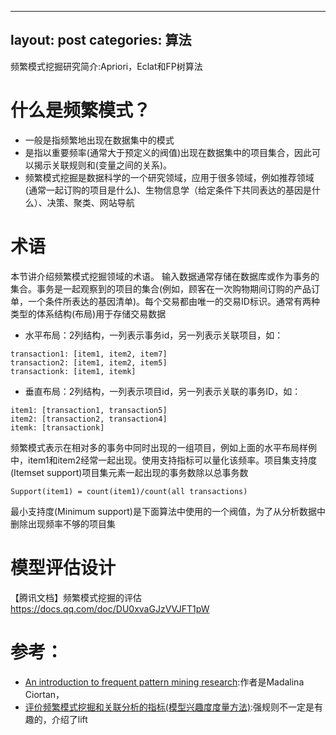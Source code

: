 
---
layout: post
categories: 算法
---

频繁模式挖掘研究简介:Apriori，Eclat和FP树算法

# 什么是频繁模式？

- 一般是指频繁地出现在数据集中的模式
- 是指以重要频率(通常大于预定义的阀值)出现在数据集中的项目集合，因此可以揭示关联规则和(变量之间的关系)。
- 频繁模式挖掘是数据科学的一个研究领域，应用于很多领域，例如推荐领域(通常一起订购的项目是什么)、生物信息学（给定条件下共同表达的基因是什么）、决策、聚类、网站导航

# 术语
本节讲介绍频繁模式挖掘领域的术语。
输入数据通常存储在数据库或作为事务的集合。事务是一起观察到的项目的集合(例如，顾客在一次购物期间订购的产品订单，一个条件所表达的基因清单)。每个交易都由唯一的交易ID标识。通常有两种类型的体系结构(布局)用于存储交易数据

- 水平布局：2列结构，一列表示事务id，另一列表示关联项目，如：
```
transaction1: [item1, item2, item7]
transaction2: [item1, item2, item5]
transactionk: [item1, itemk]
```
- 垂直布局：2列结构，一列表示项目id，另一列表示关联的事务ID，如：
```
item1: [transaction1, transaction5]
item2: [transaction2, transaction4]
itemk: [transactionk]
```
频繁模式表示在相对多的事务中同时出现的一组项目，例如上面的水平布局样例中，item1和item2经常一起出现。使用支持指标可以量化该频率。项目集支持度(Itemset support)项目集元素一起出现的事务数除以总事务数
```
Support(item1) = count(item1)/count(all transactions)
```
最小支持度(Minimum support)是下面算法中使用的一个阀值，为了从分析数据中删除出现频率不够的项目集



# 模型评估设计
【腾讯文档】频繁模式挖掘的评估
https://docs.qq.com/doc/DU0xvaGJzVVJFT1pW

# 参考：
- [An introduction to frequent pattern mining research](https://medium.com/@ciortanmadalina/an-introduction-to-frequent-pattern-mining-research-564f239548e):作者是Madalina Ciortan，
- [评价频繁模式挖掘和关联分析的指标(模型兴趣度度量方法)](https://blog.csdn.net/answer3lin/article/details/84501984):强规则不一定是有趣的，介绍了lift


